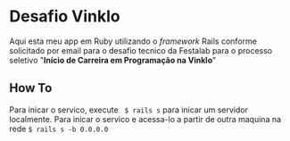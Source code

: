 
# Desafio Vinklo

Aqui esta meu app em Ruby utilizando o *framework* Rails conforme solicitado por email para o desafio tecnico da Festalab para o processo seletivo "**Início de Carreira em Programação na Vinklo**"

## How To
Para inicar o servico, execute ``` $ rails s``` para inicar  um servidor localmente.
Para inicar o servico e acessa-lo a partir de outra maquina na rede ```$ rails s -b 0.0.0.0```
